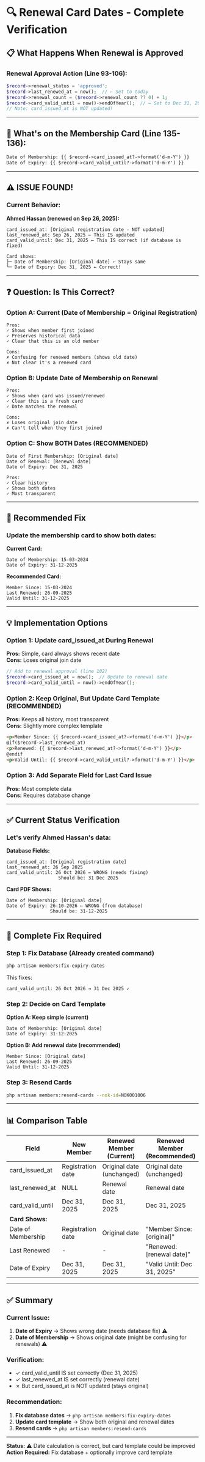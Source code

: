 # 🔍 Renewal Card Dates - Complete Verification

## 📋 What Happens When Renewal is Approved

### Renewal Approval Action (Line 93-106):
```php
$record->renewal_status = 'approved';
$record->last_renewed_at = now();  // ← Set to today
$record->renewal_count = ($record->renewal_count ?? 0) + 1;
$record->card_valid_until = now()->endOfYear();  // ← Set to Dec 31, 2025
// Note: card_issued_at is NOT updated!
```

---

## 📧 What's on the Membership Card (Line 135-136):

```html
Date of Membership: {{ $record->card_issued_at?->format('d-m-Y') }}
Date of Expiry: {{ $record->card_valid_until?->format('d-m-Y') }}
```

---

## ⚠️ ISSUE FOUND!

### Current Behavior:

**Ahmed Hassan (renewed on Sep 26, 2025):**
```
card_issued_at: [Original registration date - NOT updated]
last_renewed_at: Sep 26, 2025 ← This IS updated
card_valid_until: Dec 31, 2025 ← This IS correct (if database is fixed)

Card shows:
├─ Date of Membership: [Original date] ← Stays same
└─ Date of Expiry: Dec 31, 2025 ← Correct!
```

---

## ❓ Question: Is This Correct?

### Option A: Current (Date of Membership = Original Registration)
```
Pros:
✓ Shows when member first joined
✓ Preserves historical data
✓ Clear that this is an old member

Cons:
✗ Confusing for renewed members (shows old date)
✗ Not clear it's a renewed card
```

### Option B: Update Date of Membership on Renewal
```
Pros:
✓ Shows when card was issued/renewed
✓ Clear this is a fresh card
✓ Date matches the renewal

Cons:
✗ Loses original join date
✗ Can't tell when they first joined
```

### Option C: Show BOTH Dates (RECOMMENDED)
```
Date of First Membership: [Original date]
Date of Renewal: [Renewal date]
Date of Expiry: Dec 31, 2025

Pros:
✓ Clear history
✓ Shows both dates
✓ Most transparent
```

---

## 🎯 Recommended Fix

### Update the membership card to show both dates:

**Current Card:**
```
Date of Membership: 15-03-2024
Date of Expiry: 31-12-2025
```

**Recommended Card:**
```
Member Since: 15-03-2024
Last Renewed: 26-09-2025
Valid Until: 31-12-2025
```

---

## 💡 Implementation Options

### Option 1: Update card_issued_at During Renewal

**Pros:** Simple, card always shows recent date  
**Cons:** Loses original join date

```php
// Add to renewal approval (line 102)
$record->card_issued_at = now();  // Update to renewal date
$record->card_valid_until = now()->endOfYear();
```

### Option 2: Keep Original, But Update Card Template (RECOMMENDED)

**Pros:** Keeps all history, most transparent  
**Cons:** Slightly more complex template

```html
<p>Member Since: {{ $record->card_issued_at?->format('d-m-Y') }}</p>
@if($record->last_renewed_at)
<p>Renewed: {{ $record->last_renewed_at?->format('d-m-Y') }}</p>
@endif
<p>Valid Until: {{ $record->card_valid_until?->format('d-m-Y') }}</p>
```

### Option 3: Add Separate Field for Last Card Issue

**Pros:** Most complete data  
**Cons:** Requires database change

---

## ✅ Current Status Verification

### Let's verify Ahmed Hassan's data:

**Database Fields:**
```
card_issued_at: [Original registration date]
last_renewed_at: 26 Sep 2025
card_valid_until: 26 Oct 2026 ← WRONG (needs fixing)
                   Should be: 31 Dec 2025
```

**Card PDF Shows:**
```
Date of Membership: [Original date]
Date of Expiry: 26-10-2026 ← WRONG (from database)
                Should be: 31-12-2025
```

---

## 🔧 Complete Fix Required

### Step 1: Fix Database (Already created command)
```bash
php artisan members:fix-expiry-dates
```

This fixes:
```
card_valid_until: 26 Oct 2026 → 31 Dec 2025 ✓
```

### Step 2: Decide on Card Template

**Option A: Keep simple (current)**
```
Date of Membership: [Original date]
Date of Expiry: 31-12-2025
```

**Option B: Add renewal date (recommended)**
```
Member Since: [Original date]
Last Renewed: 26-09-2025
Valid Until: 31-12-2025
```

### Step 3: Resend Cards
```bash
php artisan members:resend-cards --nok-id=NOK001006
```

---

## 📊 Comparison Table

| Field | New Member | Renewed Member (Current) | Renewed Member (Recommended) |
|-------|------------|-------------------------|----------------------------|
| card_issued_at | Registration date | Original date (unchanged) | Original date (unchanged) |
| last_renewed_at | NULL | Renewal date | Renewal date |
| card_valid_until | Dec 31, 2025 | Dec 31, 2025 | Dec 31, 2025 |
| **Card Shows:** | | | |
| Date of Membership | Registration date | Original date | "Member Since: [original]" |
| Last Renewed | - | - | "Renewed: [renewal date]" |
| Date of Expiry | Dec 31, 2025 | Dec 31, 2025 | "Valid Until: Dec 31, 2025" |

---

## ✅ Summary

### Current Issue:
1. **Date of Expiry** → Shows wrong date (needs database fix) ⚠️
2. **Date of Membership** → Shows original date (might be confusing for renewals) ⚠️

### Verification:
- ✓ card_valid_until IS set correctly (Dec 31, 2025)
- ✓ last_renewed_at IS set correctly (renewal date)
- ✗ But card_issued_at is NOT updated (stays original)

### Recommendation:
1. **Fix database dates** → `php artisan members:fix-expiry-dates`
2. **Update card template** → Show both original and renewal dates
3. **Resend cards** → `php artisan members:resend-cards`

---

**Status:** ⚠️ Date calculation is correct, but card template could be improved  
**Action Required:** Fix database + optionally improve card template

